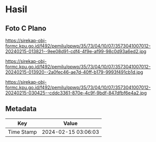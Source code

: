 # Hasil

## Foto C Plano

https://sirekap-obj-formc.kpu.go.id/f492/pemilu/ppwp/35/73/04/10/07/3573041007012-20240215-013821--9ee08d91-cdf4-4f9e-af99-98c0d93a6ed2.jpg

https://sirekap-obj-formc.kpu.go.id/f492/pemilu/ppwp/35/73/04/10/07/3573041007012-20240215-013920--2a0fec46-ae7d-40ff-b179-9993f491cb1d.jpg

https://sirekap-obj-formc.kpu.go.id/f492/pemilu/ppwp/35/73/04/10/07/3573041007012-20240215-030425--cddc3361-870e-4c9f-9bdf-847dfbf6e4a2.jpg


## Metadata

| Key        | Value               |
| ---------- | ------------------- |
| Time Stamp | 2024-02-15 03:06:03 |



